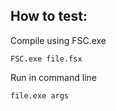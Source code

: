 How to test:
--------------------------

Compile using FSC.exe

`FSC.exe file.fsx`

Run in command line

`file.exe args`

